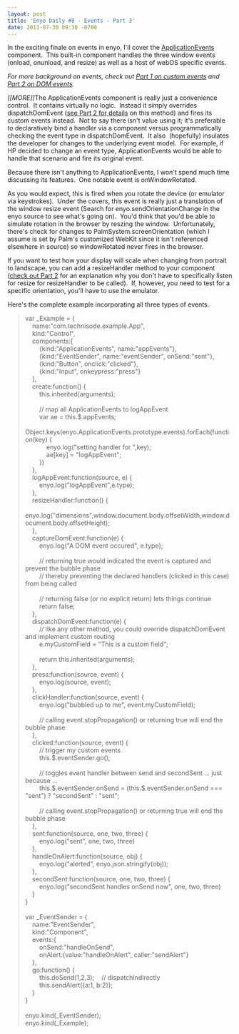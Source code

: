 ```yaml
---
layout: post
title: 'Enyo Daily #8 - Events - Part 3'
date: 2011-07-30 09:30 -0700
---
```


<p><p>In the exciting finale on events in enyo, I'll cover the <a href="https://developer.palm.com/content/api/reference/enyo/enyo-api-reference.html#enyo.ApplicationEvents" target="_blank">ApplicationEvents</a> component.  This built-in component handles the three window events (onload, onunload, and resize) as well as a host of webOS specific events.</p>
<p><em>For more background on events, check out <a href="http://blog.technisode.com/post/8155837364/enyo-daily-6-events-part-1">Part 1 on custom events</a> and <a href="http://blog.technisode.com/post/8203888586/enyo-daily-7-events-part-2">Part 2 on DOM events</a>.</em></p>
<p><em>[[MORE]]</em>The ApplicationEvents component is really just a convenience control.  It contains virtually no logic.  Instead it simply overrides dispatchDomEvent (<a href="http://blog.technisode.com/post/8203888586/enyo-daily-7-events-part-2">see Part 2 for details</a> on this method) and fires its custom events instead.  Not to say there isn't value using it; it's preferable to declaratively bind a handler via a component versus programmatically checking the event type in dispatchDomEvent.  It also  (hopefully) insulates the developer for changes to the underlying event model.  For example, if HP decided to change an event type, ApplicationEvents would be able to handle that scenario and fire its original event.</p>
<p>Because there isn't anything to ApplicationEvents, I won't spend much time discussing its features.  One notable event is onWindowRotated.</p>
<p>As you would expect, this is fired when you rotate the device (or emulator via keystrokes).  Under the covers, this event is really just a translation of the window resize event (Search for enyo.sendOrientationChange in the enyo source to see what's going on).  You'd think that you'd be able to simulate rotation in the browser by reszing the window.  Unfortunately, there's check for changes to PalmSystem.screenOrientation (which I assume is set by Palm's customized WebKit since it isn't referenced elsewhere in source) so windowRotated never fires in the browser.</p>
<p>If you want to test how your display will scale when changing from portrait to landscape, you can add a resizeHandler method to your component (<a href="http://blog.technisode.com/post/8203888586/enyo-daily-7-events-part-2">check out Part 2</a> for an explanation why you don't have to specifically listen for resize for resizeHandler to be called).  If, however, you need to test for a specific orientation, you'll have to use the emulator.</p>
<p>Here's the complete example incorporating all three types of events.</p>
<blockquote>
<p>var _Example = {<br>    name:"com.technisode.example.App",<br>    kind:"Control",<br>    components:[<br>        {kind:"ApplicationEvents", name:"appEvents"},<br>        {kind:"EventSender", name:"eventSender", onSend:"sent"},<br>        {kind:"Button", onclick:"clicked"},<br>        {kind:"Input", onkeypress:"press"}<br>    ],<br>    create:function() {<br>        this.inherited(arguments);<br>        <br>        // map all ApplicationEvents to logAppEvent<br>        var ae = this.$.appEvents;<br>        Object.keys(enyo.ApplicationEvents.prototype.events).forEach(function(key) {<br>            enyo.log("setting handler for ",key);<br>            ae[key] = "logAppEvent";<br>        })<br>    },<br>    logAppEvent:function(source, e) {<br>        enyo.log("logAppEvent",e.type);<br>    },<br>    resizeHandler:function() {<br>        enyo.log("dimensions",window.document.body.offsetWidth,window.document.body.offsetHeight);<br>    },<br>    captureDomEvent:function(e) {<br>        enyo.log("A DOM event occured", e.type);<br>        <br>        // returning true would indicated the event is captured and prevent the bubble phase<br>        // thereby preventing the declared handlers (clicked in this case) from being called<br>        <br>        // returning false (or no explicit return) lets things continue<br>        return false;<br>    },<br>    dispatchDomEvent:function(e) {<br>        // like any other method, you could override dispatchDomEvent and implement custom routing<br>        e.myCustomField = "This is a custom field";<br>        <br>        return this.inherited(arguments);<br>    },<br>    press:function(source, event) {<br>        enyo.log(source, event);<br>    },<br>    clickHandler:function(source, event) {<br>        enyo.log("bubbled up to me", event.myCustomField);<br>        <br>        // calling event.stopPropagation() or returning true will end the bubble phase<br>    },<br>    clicked:function(source, event) {<br>        // trigger my custom events<br>        this.$.eventSender.go();<br>        <br>        // toggles event handler between send and secondSent ... just because ...<br>        this.$.eventSender.onSend = (this.$.eventSender.onSend === "sent") ? "secondSent" : "sent";<br>        <br>        // calling event.stopPropagation() or returning true will end the bubble phase<br>    },<br>    sent:function(source, one, two, three) {<br>        enyo.log("sent", one, two, three)<br>    },<br>    handleOnAlert:function(source, obj) {<br>        enyo.log("alerted", enyo.json.stringify(obj));<br>    },<br>    secondSent:function(source, one, two, three) {<br>        enyo.log("secondSent handles onSend now", one, two, three)<br>    }<br>}<br><br>var _EventSender = {<br>    name:"EventSender",<br>    kind:"Component",<br>    events:{ <br>        onSend:"handleOnSend",<br>        onAlert:{value:"handleOnAlert", caller:"sendAlert"}<br>    },<br>    go:function() {<br>        this.doSend(1,2,3);    // dispatchIndirectly<br>        this.sendAlert({a:1, b:2});<br>    }<br>}<br><br>enyo.kind(_EventSender);<br>enyo.kind(_Example);</p>
</blockquote></p>